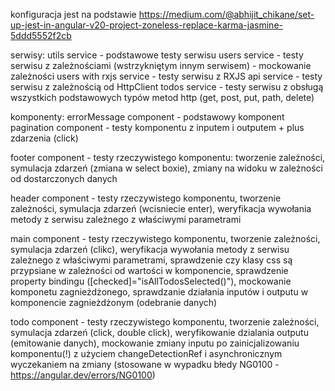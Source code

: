 konfiguracja jest na podstawie
https://medium.com/@abhijit_chikane/set-up-jest-in-angular-v20-project-zoneless-replace-karma-jasmine-5ddd5552f2cb

serwisy:
utils service - podstawowe testy serwisu
users service - testy serwisu z zależnościami (wstrzykniętym innym serwisem) - mockowanie zależności
users with rxjs service - testy serwisu z RXJS
api service - testy serwisu z zależnością od HttpClient
todos service - testy serwisu z obsługą wszystkich podstawowych typów metod http (get, post, put, path, delete)

komponenty:
errorMessage component - podstawowy komponent
pagination component - testy komponentu z inputem i outputem + plus zdarzenia (click)

footer component - testy rzeczywistego komponentu: tworzenie zależności, symulacja zdarzeń (zmiana w select boxie), zmiany na widoku w zależności od dostarczonych danych

header component - testy rzeczywistego komponentu, tworzenie zależności, symulacja zdarzeń (wcisniecie enter), weryfikacja wywołania metody z serwisu zależnego z właściwymi parametrami

main component - testy rzeczywistego komponentu, tworzenie zależności, symulacja zdarzeń (clikc), weryfikacja wywołania metody z serwisu zależnego z właściwymi parametrami, sprawdzenie czy klasy css są przypsiane w zależności od wartości w komponencie, sprawdzenie property bindingu ([checked]="isAllTodosSelected()"),
mockowanie komponetu zagnieżdżonego, sprawdzanie działania inputów i outputu w komponencie zagnieżdżonym (odebranie danych)

todo component - testy rzeczywistego komponentu, tworzenie zależności, symulacja zdarzeń (click, double click), weryfikowanie dzialania outputu (emitowanie danych), 
mockowanie zmiany inputu po zainicjalizowaniu komponentu(!) z użyciem changeDetectionRef i asynchronicznym wyczekaniem na zmiany (stosowane w wypadku błedy NG0100 - https://angular.dev/errors/NG0100)

